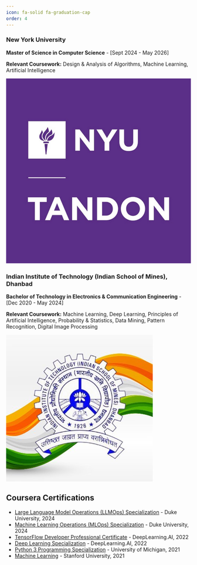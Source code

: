 ```yaml
---
icon: fa-solid fa-graduation-cap
order: 4
---
```


<div class="project-card">
  <div class="project-card-content">
      <h3>New York University</h3>
      <p><strong>Master of Science in Computer Science</strong> - [Sept 2024 - May 2026]</p>
      <p><b>Relevant Coursework:</b> Design & Analysis of Algorithms, Machine Learning, Artificial Intelligence</p>
  </div>
  <img src="/assets/education/nyu_tandon.jpg" alt="nyu-tandon" class="project-card-img" />
</div>

<div class="project-card">
  <div class="project-card-content">
      <h3>Indian Institute of Technology (Indian School of Mines), Dhanbad</h3>
      <p><strong>Bachelor of Technology in Electronics & Communication Engineering</strong> - [Dec 2020 - May 2024]</p>
      <p><b>Relevant Coursework:</b> Machine Learning, Deep Learning, Principles of Artificial Intelligence, Probability & Statistics, Data Mining, Pattern Recognition, Digital Image Processing</p>
  </div>
  <img src="/assets/education/iitism.jpg" alt="iit-ism" class="project-card-img" />
</div>


## Coursera Certifications

- [Large Language Model Operations (LLMOps) Specialization](/assets/education/certifications/llmops.pdf) - Duke University, 2024
- [Machine Learning Operations (MLOps) Specialization](/assets/education/certifications/mlops.pdf) - Duke University, 2024
- [TensorFlow Developer Professional Certificate](/assets/education/certifications/tensorflow_developer.pdf) - DeepLearning.AI, 2022
- [Deep Learning Specialization](/assets/education/certifications/deep_learning.pdf) - DeepLearning.AI, 2022
- [Python 3 Programming Specialization](/assets/education/certifications/python3.pdf) - University of Michigan, 2021
- [Machine Learning](/assets/education/certifications/machine_learning.pdf) - Stanford University, 2021
